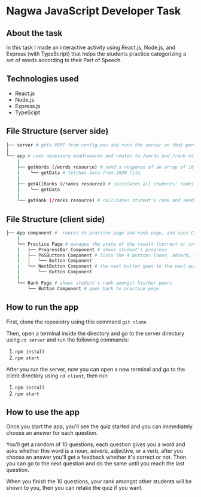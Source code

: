 # Nagwa JavaScript Developer Task

## About the task

In this task I made an interactive activity using React.js, Node.js, and Express (with TypeScript) that helps the students practice categorizing a set of words according to their Part of Speech.

## Technologies used

- React.js
- Node.js
- Express.js
- TypeScipt

## File Structure (server side)

```bash
├── server # gets PORT from config.env and runs the server on that port
|
└── app # uses necessary middlewares and routes to /words and /rank using the required methods
    |
    ├── getWords (/words resource) # send a response of an array of 10 random words
    |    └── getData # fetches data from JSON file
    |
    ├── getAllRanks (/ranks resource) # calculates all students' ranks and sends a response of all distinct ranks
    |    └── getData
    |
    └── getRank (/ranks resource) # calculates student's rank and sends it as a response
```

## File Structure (client side)

```bash
├── App component #  routes to practice page and rank page, and uses Card Component as its layout
    |
    └── Practice Page # manages the state of the result (correct or incorrect), the progress, and the number of correct answers
    |   ├── ProgressBar Component # shows student's progress
    |   ├── PoSButtons Component # lists the 4 buttons (noun, adverb, adjective, verb)
    |   |   └── Button Component
    |   └── NextButton Component # the next button goes to the next question
    |       └── Button Component
    |
    └── Rank Page # shows student's rank amongst his/her peers
        └── Button Component # goes back to practice page
```

## How to run the app

First, clone the reposiotry using this command `git clone `

Then, open a terminal inside the directory and go to the server directory using `cd server` and run the following commands:

1. `npm install`
2. `npm start`

After you run the server, now you can open a new terminal and go to the client directory using `cd client`, then run:

1. `npm install`
2. `npm start`

## How to use the app

Once you start the app, you'll see the quiz started and you can immediately choose an answer for each question.

You'll get a random of 10 questions, each question gives you a word and asks whether this word is a noun, adverb, adjective, or a verb, after you choose an answer you'll get a feedback whether it's correct or not. Then you can go to the next question and do the same until you reach the last question.

When you finish the 10 questions, your rank amongst other students will be shown to you, then you can retake the quiz if you want.
